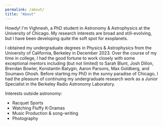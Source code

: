 ```yaml
---
permalink: /about/
title: "About"
---
```


Howdy! I'm Vighnesh, a PhD student in Astronomy & Astrophysics at the University of Chicago. My research interests are broad and still-evolving, but I have been developing quite the soft spot for exoplanets. 

I obtained my undergraduate degrees in Physics & Astrophysics from the University of California, Berkeley in December 2023. Over the course of my time in college, I had the good fortune to work closely with some exceptional mentors including (but not limited) to Sarah Blunt, Josh Dillon, Brendan Bowler, Konstantin Batygin, Aaron Parsons, Max Goldberg, and Soumavo Ghosh. Before starting my PhD in the sunny paradise of Chicago, I had the pleasure of continuing my undergraduate research work as a Junior Specialist in the Berkeley Radio Astronomy Laboratory. 

Interests outside astronomy: 
- Racquet Sports
- Watching Fluffy K-Dramas
- Music Production & song-writing 
- Photography